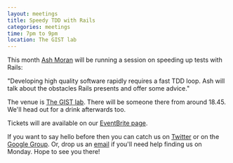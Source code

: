 ```yaml
---
layout: meetings
title: Speedy TDD with Rails
categories: meetings
time: 7pm to 9pm
location: The GIST lab
---
```



This month [Ash Moran](http://www.patchspace.co.uk/) will be running a session on speeding up tests with Rails:

"Developing high quality software rapidly requires a fast TDD loop. Ash will talk about the obstacles Rails presents and offer some advice."

The venue is [The GIST lab](http://thegisthub.net/). There will be
someone there from around 18.45. We'll head out for a drink afterwards
too.

Tickets will are available on our [EventBrite page](http://bit.ly/shrug1201).

If you want to say hello before then you can catch us on
[Twitter](http://twitter.com/sheffieldruby) or on the [Google
Group](http://groups.google.com/group/shrug-members). Or, drop us
an [email](mailto:hello@shrug.org) if you'll need help finding us
on Monday. Hope to see you there!

